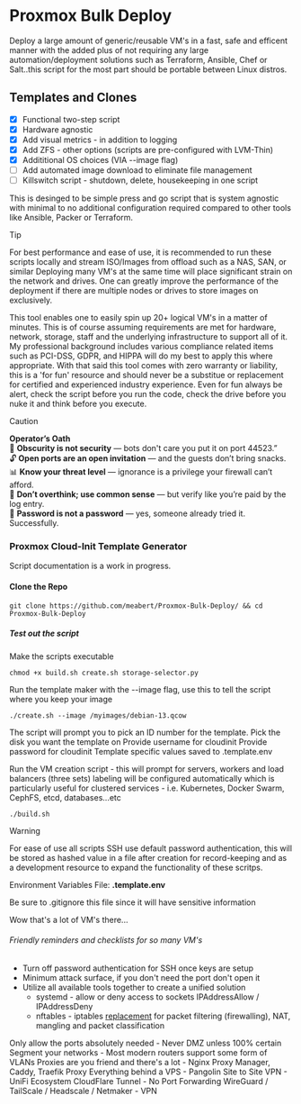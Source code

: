

# Proxmox Bulk Deploy #

Deploy a large amount of generic/reusable VM's in a fast, safe and efficent
manner with the added plus of not requiring any large automation/deployment
solutions such as Terraform, Ansible, Chef or Salt..this script for the
most part should be portable between Linux distros.

## Templates and Clones ##

- [x] Functional two-step script
- [x] Hardware agnostic
- [x] Add visual metrics - in addition to logging
- [x] Add ZFS - other options (scripts are pre-configured with LVM-Thin)
- [x] Addititional OS choices (VIA --image flag)
- [ ] Add automated image download to eliminate file management
- [ ] Killswitch script - shutdown, delete, housekeeping in one script

This is desinged to be simple press and go script that is system agnostic
with minimal to no additional configuration required compared to other
tools like Ansible, Packer or Terraform.

> [!TIP]
> For best performance and ease of use, it is recommended to run these scripts
> locally and stream ISO/Images from offload such as a NAS, SAN, or similar
> Deploying many VM's at the same time will place significant strain on the
> network and drives. One can greatly improve the performance of the deployment
> if there are multiple nodes or drives to store images on exclusively.

This tool enables one to easily spin up 20+ logical VM's in a matter of minutes. 
This is of course assuming requirements are met for hardware, network, storage, 
staff and the underlying infrastructure to support all of it. My professional 
background includes various compliance related items such as PCI-DSS, GDPR, 
and HIPPA will do my best to apply this where appropriate. With that said 
this tool comes with zero warranty or liability, this is a 'for fun'
resource and should never be a substitue or replacement for certified and 
experienced industry experience. Even for fun always be alert, check the script
before you run the code, check the drive before you nuke it and think before
you execute.

> [!CAUTION]
> **Operator’s Oath**  
> 🚫 **Obscurity is not security** — bots don't care you put it on port 44523.”  
> 🔓 **Open ports are an open invitation** — and the guests don’t bring snacks.  
> 📊 **Know your threat level** — ignorance is a privilege your firewall can’t afford.  
> 🧠 **Don’t overthink; use common sense** — but verify like you’re paid by the log entry.  
> 🔑 **Password is not a password** — yes, someone already tried it. Successfully.

### Proxmox Cloud-Init Template Generator ###

Script documentation is a work in progress. 

#### Clone the Repo #### 
```
git clone https://github.com/meabert/Proxmox-Bulk-Deploy/ && cd Proxmox-Bulk-Deploy
```
##### Test out the script #####
Make the scripts executable
```
chmod +x build.sh create.sh storage-selector.py
```
Run the template maker with the --image flag, use this to tell the script where
you keep your image
```
./create.sh --image /myimages/debian-13.qcow
```
The script will prompt you to pick an ID number for the template.
Pick the disk you want the template on
Provide username for cloudinit
Provide password for cloudinit
Template specific values saved to .template.env

Run the VM creation script - this will prompt for servers, workers and load
balancers (three sets) labeling will be configured automatically which is 
particularly useful for clustered services - i.e. Kubernetes, Docker Swarm, 
CephFS, etcd, databases...etc
```
./build.sh
```

> [!WARNING]
> For ease of use all scripts SSH use default password authentication,
> this will be stored as hashed value in a file after creation for
> record-keeping and as a development resource to expand the functionality
> of these scritps.
>
> Environment Variables File:
> <b>.template.env</b>
> 
> Be sure to .gitignore this file since it will have sensitive information

Wow that's a lot of VM's there...

###### Friendly reminders and checklists for so many VM's ######

+ Turn off password authentication for SSH once keys are setup
+ Minimum attack surface, if you don't need the port don't open it
+ Utilize all available tools together to create a unified solution
  - systemd - allow or deny access to sockets IPAddressAllow / IPAddressDeny
  - nftables - iptables [replacement](https://wiki.nftables.org/wiki-nftables/index.php/What_is_nftables%3F) for packet filtering (firewalling), NAT,
    mangling and packet classification


Only allow the ports absolutely needed - Never DMZ unless 100% certain
Segment your networks - Most modern routers support some form of VLANs
Proxies are you friend and there's a lot - Nginx Proxy Manager, Caddy, Traefik
Proxy Everything behind a VPS - Pangolin
Site to Site VPN - UniFi Ecosystem
CloudFlare Tunnel - No Port Forwarding
WireGuard / TailScale / Headscale / Netmaker - VPN 



